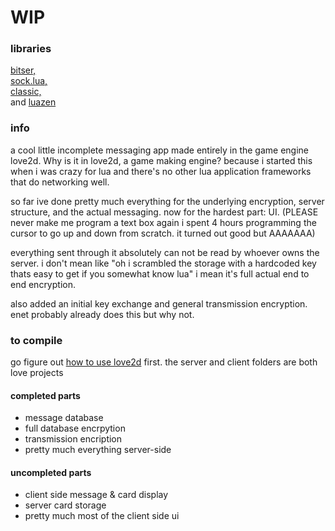 # WIP
### libraries
[bitser,](https://github.com/gvx/bitser)  
[sock.lua,](https://github.com/camchenry/sock.lua)  
[classic,](https://github.com/rxi/classic)  
and [luazen](https://github.com/philanc/luazen)  

### info
a cool little incomplete messaging app made entirely in the game engine love2d. Why is it in love2d, a game making engine? because i started this when i was crazy for lua and there's no other lua application frameworks that do networking well.

so far ive done pretty much everything for the underlying encryption, server structure, and the actual messaging. now for the hardest part: UI. (PLEASE never make me program a text box again i spent 4 hours programming the cursor to go up and down from scratch. it turned out good but AAAAAAA)

everything sent through it absolutely can not be read by whoever owns the server. i don't mean like "oh i scrambled the storage with a hardcoded key thats easy to get if you somewhat know lua" i mean it's full actual end to end encryption.

also added an initial key exchange and general transmission encryption. enet probably already does this but why not.

### to compile
go figure out [how to use love2d](https://love2d.org/wiki/Getting_Started) first. the server and client folders are both love projects

#### completed parts
- message database
- full database encrpytion
- transmission encription
- pretty much everything server-side

#### uncompleted parts
- client side message & card display
- server card storage
- pretty much most of the client side ui
